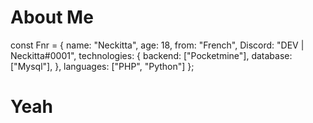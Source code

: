 # About Me 


const Fnr = {
    name: "Neckitta",
    age: 18,
    from: "French",
    Discord: "DEV | Neckitta#0001",
    technologies: {
        backend: ["Pocketmine"],
        database: ["Mysql"],
    },
    languages: ["PHP", "Python"]
};

# Yeah
